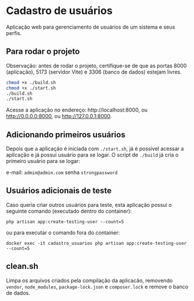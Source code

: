 # Cadastro de usuários

Aplicação web para gerenciamento de usuários de um sistema e seus perfis.

## Para rodar o projeto

Observação: antes de rodar o projeto, certifique-se de que as portas 8000 (aplicação), 5173 (servidor Vite) e 3306 (banco de dados) estejam livres.

```sh
chmod +x ./build.sh
chmod +x ./start.sh
./build.sh
./start.sh
```

Acesse a aplicação no endereço: http://localhost:8000, ou http://0.0.0.0:8000, ou http://127.0.0.1:8000.

## Adicionando primeiros usuários

Depois que a aplicação é iniciada com `./start.sh`, já é possível acessar a aplicação e já possui usuário para se logar. O script de `./build` já cria o primeiro usuário para se logar:

e-mail: `admin@admin.com`
senha `strongpassword`

## Usuários adicionais de teste

Caso queria criar outros usuários para teste, esta aplicação possui o seguinte comando (executado dentro do container):

```
php artisan app:create-testing-user --count=5
```

ou para executar o comando fora do container:

```
docker exec -it cadastro_usuarios php artisan app:create-testing-user --count=5
```

## clean.sh

Limpa os arquivos criados pela compilação da aplicacão, removendo `vendor`, `node_modules`, `package-lock.json` e `composer.lock` e remove o banco de dados.

